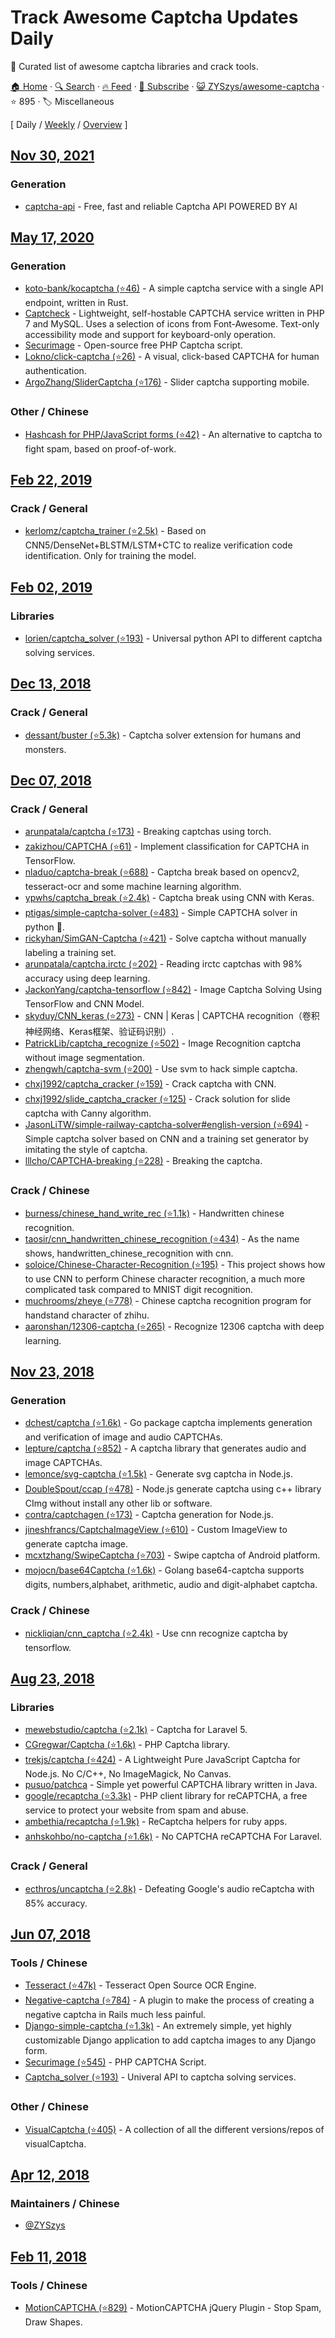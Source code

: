 # Track Awesome Captcha Updates Daily

:key: Curated list of awesome captcha libraries and crack tools.

[🏠 Home](/README.md) · [🔍 Search](https://test.trackawesomelist.com/search/) · [🔥 Feed](https://test.trackawesomelist.com/ZYSzys/awesome-captcha/rss.xml) · [📮 Subscribe](https://trackawesomelist.us17.list-manage.com/subscribe?u=d2f0117aa829c83a63ec63c2f&id=36a103854c) · [😺 ZYSzys/awesome-captcha](https://github.com/ZYSzys/awesome-captcha/blob/master/README.md) · ⭐ 895 · 🏷️ Miscellaneous

[ Daily / [Weekly](/content/ZYSzys/awesome-captcha/week/README.md) / [Overview](/content/ZYSzys/awesome-captcha/readme/README.md) ]



## [Nov 30, 2021](/content/2021/11/30/README.md)

### Generation

*   [captcha-api](https://captcha-api.akshit.me) - Free, fast and reliable Captcha API POWERED BY AI

## [May 17, 2020](/content/2020/05/17/README.md)

### Generation

*   [koto-bank/kocaptcha (⭐46)](https://github.com/koto-bank/kocaptcha) - A simple captcha service with a single API endpoint, written in Rust.
*   [Captcheck](https://captcheck.netsyms.com) - Lightweight, self-hostable CAPTCHA service written in PHP 7 and MySQL. Uses a selection of icons from Font-Awesome. Text-only accessibility mode and support for keyboard-only operation.
*   [Securimage](https://www.phpcaptcha.org) - Open-source free PHP Captcha script.
*   [Lokno/click-captcha (⭐26)](https://github.com/Lokno/click-captcha) - A visual, click-based CAPTCHA for human authentication.
*   [ArgoZhang/SliderCaptcha (⭐176)](https://github.com/ArgoZhang/SliderCaptcha) - Slider captcha supporting mobile.

### Other / Chinese

*   [Hashcash for PHP/JavaScript forms (⭐42)](https://github.com/007/hashcash-js) - An alternative to captcha to fight spam, based on proof-of-work.

## [Feb 22, 2019](/content/2019/02/22/README.md)

### Crack / General

*   [kerlomz/captcha\_trainer (⭐2.5k)](https://github.com/kerlomz/captcha_trainer) - Based on CNN5/DenseNet+BLSTM/LSTM+CTC to realize verification code identification. Only for training the model.

## [Feb 02, 2019](/content/2019/02/02/README.md)

### Libraries

*   [lorien/captcha\_solver (⭐193)](https://github.com/lorien/captcha_solver) - Universal python API to different captcha solving services.

## [Dec 13, 2018](/content/2018/12/13/README.md)

### Crack / General

*   [dessant/buster (⭐5.3k)](https://github.com/dessant/buster) - Captcha solver extension for humans and monsters.

## [Dec 07, 2018](/content/2018/12/07/README.md)

### Crack / General

*   [arunpatala/captcha (⭐173)](https://github.com/arunpatala/captcha) - Breaking captchas using torch.
*   [zakizhou/CAPTCHA (⭐61)](https://github.com/zakizhou/CAPTCHA) - Implement classification for CAPTCHA in TensorFlow.
*   [nladuo/captcha-break (⭐688)](https://github.com/nladuo/captcha-break) - Captcha break based on opencv2, tesseract-ocr and some machine learning algorithm.
*   [ypwhs/captcha\_break (⭐2.4k)](https://github.com/ypwhs/captcha_break) - Captcha break using CNN with Keras.
*   [ptigas/simple-captcha-solver (⭐483)](https://github.com/ptigas/simple-captcha-solver) - Simple CAPTCHA solver in python 🐍.
*   [rickyhan/SimGAN-Captcha (⭐421)](https://github.com/rickyhan/SimGAN-Captcha) - Solve captcha without manually labeling a training set.
*   [arunpatala/captcha.irctc (⭐202)](https://github.com/arunpatala/captcha.irctc) - Reading irctc captchas with 98% accuracy using deep learning.
*   [JackonYang/captcha-tensorflow (⭐842)](https://github.com/JackonYang/captcha-tensorflow) - Image Captcha Solving Using TensorFlow and CNN Model.
*   [skyduy/CNN\_keras (⭐273)](https://github.com/skyduy/CNN_keras) - CNN | Keras | CAPTCHA recognition（卷积神经网络、Keras框架、验证码识别）.
*   [PatrickLib/captcha\_recognize (⭐502)](https://github.com/PatrickLib/captcha_recognize) - Image Recognition captcha without image segmentation.
*   [zhengwh/captcha-svm (⭐200)](https://github.com/zhengwh/captcha-svm) - Use svm to hack simple captcha.
*   [chxj1992/captcha\_cracker (⭐159)](https://github.com/chxj1992/captcha_cracker) - Crack captcha with CNN.
*   [chxj1992/slide\_captcha\_cracker (⭐125)](https://github.com/chxj1992/slide_captcha_cracker) - Crack solution for slide captcha with Canny algorithm.
*   [JasonLiTW/simple-railway-captcha-solver#english-version (⭐694)](https://github.com/JasonLiTW/simple-railway-captcha-solver#english-version) - Simple captcha solver based on CNN and a training set generator by imitating the style of captcha.
*   [lllcho/CAPTCHA-breaking (⭐228)](https://github.com/lllcho/CAPTCHA-breaking) - Breaking the captcha.

### Crack / Chinese

*   [burness/chinese\_hand\_write\_rec (⭐1.1k)](https://github.com/burness/tensorflow-101/tree/master/chinese_hand_write_rec/src) - Handwritten chinese recognition.
*   [taosir/cnn\_handwritten\_chinese\_recognition (⭐434)](https://github.com/taosir/cnn_handwritten_chinese_recognition) - As the name shows, handwritten\_chinese\_recognition with cnn.
*   [soloice/Chinese-Character-Recognition (⭐195)](https://github.com/soloice/Chinese-Character-Recognition) - This project shows how to use CNN to perform Chinese character recognition, a much more complicated task compared to MNIST digit recognition.
*   [muchrooms/zheye (⭐778)](https://github.com/muchrooms/zheye) - Chinese captcha recognition program for handstand character of zhihu.
*   [aaronshan/12306-captcha (⭐265)](https://github.com/aaronshan/12306-captcha) - Recognize 12306 captcha with deep learning.

## [Nov 23, 2018](/content/2018/11/23/README.md)

### Generation

*   [dchest/captcha (⭐1.6k)](https://github.com/dchest/captcha) - Go package captcha implements generation and verification of image and audio CAPTCHAs.
*   [lepture/captcha (⭐852)](https://github.com/lepture/captcha) - A captcha library that generates audio and image CAPTCHAs.
*   [lemonce/svg-captcha (⭐1.5k)](https://github.com/lemonce/svg-captcha) - Generate svg captcha in Node.js.
*   [DoubleSpout/ccap (⭐478)](https://github.com/DoubleSpout/ccap) - Node.js generate captcha using c++ library CImg without install any other lib or software.
*   [contra/captchagen (⭐173)](https://github.com/contra/captchagen) - Captcha generation for Node.js.
*   [jineshfrancs/CaptchaImageView (⭐610)](https://github.com/jineshfrancs/CaptchaImageView) - Custom ImageView to generate captcha image.
*   [mcxtzhang/SwipeCaptcha (⭐703)](https://github.com/mcxtzhang/SwipeCaptcha) - Swipe captcha of Android platform.
*   [mojocn/base64Captcha (⭐1.6k)](https://github.com/mojocn/base64Captcha) - Golang base64-captcha supports digits, numbers,alphabet, arithmetic, audio and digit-alphabet captcha.

### Crack / Chinese

*   [nickliqian/cnn\_captcha (⭐2.4k)](https://github.com/nickliqian/cnn_captcha) - Use cnn recognize captcha by tensorflow.

## [Aug 23, 2018](/content/2018/08/23/README.md)

### Libraries

*   [mewebstudio/captcha (⭐2.1k)](https://github.com/mewebstudio/captcha) - Captcha for Laravel 5.
*   [CGregwar/Captcha (⭐1.6k)](https://github.com/Gregwar/Captcha) - PHP Captcha library.
*   [trekjs/captcha (⭐424)](https://github.com/trekjs/captcha) - A Lightweight Pure JavaScript Captcha for Node.js. No C/C++, No ImageMagick, No Canvas.
*   [pusuo/patchca](https://github.com/pusuo/patchca) - Simple yet powerful CAPTCHA library written in Java.
*   [google/recaptcha (⭐3.3k)](https://github.com/google/recaptcha) - PHP client library for reCAPTCHA, a free service to protect your website from spam and abuse.
*   [ambethia/recaptcha (⭐1.9k)](https://github.com/ambethia/recaptcha) - ReCaptcha helpers for ruby apps.
*   [anhskohbo/no-captcha (⭐1.6k)](https://github.com/anhskohbo/no-captcha) - No CAPTCHA reCAPTCHA For Laravel.

### Crack / General

*   [ecthros/uncaptcha (⭐2.8k)](https://github.com/ecthros/uncaptcha) - Defeating Google's audio reCaptcha with 85% accuracy.

## [Jun 07, 2018](/content/2018/06/07/README.md)

### Tools / Chinese

*   [Tesseract (⭐47k)](https://github.com/tesseract-ocr/tesseract) - Tesseract Open Source OCR Engine.
*   [Negative-captcha (⭐784)](https://github.com/subwindow/negative-captcha) - A plugin to make the process of creating a negative captcha in Rails much less painful.
*   [Django-simple-captcha (⭐1.3k)](https://github.com/mbi/django-simple-captcha) - An extremely simple, yet highly customizable Django application to add captcha images to any Django form.
*   [Securimage (⭐545)](https://github.com/dapphp/securimage) - PHP CAPTCHA Script.
*   [Captcha\_solver (⭐193)](https://github.com/lorien/captcha_solver) - Univeral API to captcha solving services.

### Other / Chinese

*   [VisualCaptcha (⭐405)](https://github.com/emotionLoop/visualCaptcha) - A collection of all the different versions/repos of visualCaptcha.

## [Apr 12, 2018](/content/2018/04/12/README.md)

### Maintainers / Chinese

*   [@ZYSzys](https://github.com/ZYSzys)

## [Feb 11, 2018](/content/2018/02/11/README.md)

### Tools / Chinese

*   [MotionCAPTCHA (⭐829)](https://github.com/wjcrowcroft/MotionCAPTCHA) - MotionCAPTCHA jQuery Plugin - Stop Spam, Draw Shapes.
